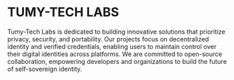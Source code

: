 # TUMY-TECH LABS
Tumy-Tech Labs is dedicated to building innovative solutions that prioritize privacy, security, and portability. Our projects focus on decentralized identity and verified credentials, enabling users to maintain control over their digital identities across platforms. We are committed to open-source collaboration, empowering developers and organizations to build the future of self-sovereign identity.

<!--

**Here are some ideas to get you started:**

🙋‍♀️ A short introduction - what is your organization all about?
🌈 Contribution guidelines - how can the community get involved?
👩‍💻 Useful resources - where can the community find your docs? Is there anything else the community should know?
🍿 Fun facts - what does your team eat for breakfast?
🧙 Remember, you can do mighty things with the power of [Markdown](https://docs.github.com/github/writing-on-github/getting-started-with-writing-and-formatting-on-github/basic-writing-and-formatting-syntax)
-->
